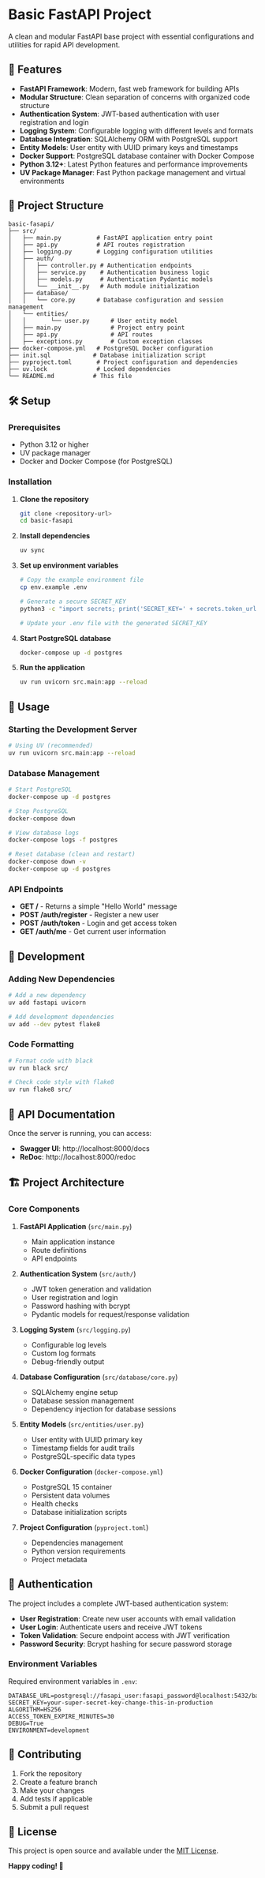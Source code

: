 # Basic FastAPI Project

A clean and modular FastAPI base project with essential configurations and utilities for rapid API development.

## 🚀 Features

- **FastAPI Framework**: Modern, fast web framework for building APIs
- **Modular Structure**: Clean separation of concerns with organized code structure
- **Authentication System**: JWT-based authentication with user registration and login
- **Logging System**: Configurable logging with different levels and formats
- **Database Integration**: SQLAlchemy ORM with PostgreSQL support
- **Entity Models**: User entity with UUID primary keys and timestamps
- **Docker Support**: PostgreSQL database container with Docker Compose
- **Python 3.12+**: Latest Python features and performance improvements
- **UV Package Manager**: Fast Python package management and virtual environments

## 📁 Project Structure

```
basic-fasapi/
├── src/
│   ├── main.py          # FastAPI application entry point
│   ├── api.py           # API routes registration
│   ├── logging.py       # Logging configuration utilities
│   ├── auth/
│   │   ├── controller.py # Authentication endpoints
│   │   ├── service.py    # Authentication business logic
│   │   ├── models.py     # Authentication Pydantic models
│   │   └── __init__.py   # Auth module initialization
│   ├── database/
│   │   └── core.py      # Database configuration and session management
│   └── entities/
│   │       └── user.py      # User entity model
│   ├── main.py              # Project entry point
│   ├── api.py               # API routes
│   ├── exceptions.py        # Custom exception classes
├── docker-compose.yml   # PostgreSQL Docker configuration
├── init.sql            # Database initialization script
├── pyproject.toml       # Project configuration and dependencies
├── uv.lock              # Locked dependencies
└── README.md           # This file
```

## 🛠️ Setup

### Prerequisites

- Python 3.12 or higher
- UV package manager
- Docker and Docker Compose (for PostgreSQL)

### Installation

1. **Clone the repository**
   ```bash
   git clone <repository-url>
   cd basic-fasapi
   ```

2. **Install dependencies**
   ```bash
   uv sync
   ```

3. **Set up environment variables**
   ```bash
   # Copy the example environment file
   cp env.example .env
   
   # Generate a secure SECRET_KEY
   python3 -c "import secrets; print('SECRET_KEY=' + secrets.token_urlsafe(32))"
   
   # Update your .env file with the generated SECRET_KEY
   ```

4. **Start PostgreSQL database**
   ```bash
   docker-compose up -d postgres
   ```

5. **Run the application**
   ```bash
   uv run uvicorn src.main:app --reload
   ```

## 🚀 Usage

### Starting the Development Server

```bash
# Using UV (recommended)
uv run uvicorn src.main:app --reload
```

### Database Management

```bash
# Start PostgreSQL
docker-compose up -d postgres

# Stop PostgreSQL
docker-compose down

# View database logs
docker-compose logs -f postgres

# Reset database (clean and restart)
docker-compose down -v
docker-compose up -d postgres
```

### API Endpoints

- **GET /** - Returns a simple "Hello World" message
- **POST /auth/register** - Register a new user
- **POST /auth/token** - Login and get access token
- **GET /auth/me** - Get current user information

## 🔧 Development

### Adding New Dependencies

```bash
# Add a new dependency
uv add fastapi uvicorn

# Add development dependencies
uv add --dev pytest flake8
```

### Code Formatting

```bash
# Format code with black
uv run black src/

# Check code style with flake8
uv run flake8 src/
```

## 📝 API Documentation

Once the server is running, you can access:

- **Swagger UI**: http://localhost:8000/docs
- **ReDoc**: http://localhost:8000/redoc

## 🏗️ Project Architecture

### Core Components

1. **FastAPI Application** (`src/main.py`)
   - Main application instance
   - Route definitions
   - API endpoints

2. **Authentication System** (`src/auth/`)
   - JWT token generation and validation
   - User registration and login
   - Password hashing with bcrypt
   - Pydantic models for request/response validation

3. **Logging System** (`src/logging.py`)
   - Configurable log levels
   - Custom log formats
   - Debug-friendly output

4. **Database Configuration** (`src/database/core.py`)
   - SQLAlchemy engine setup
   - Database session management
   - Dependency injection for database sessions

5. **Entity Models** (`src/entities/user.py`)
   - User entity with UUID primary key
   - Timestamp fields for audit trails
   - PostgreSQL-specific data types

6. **Docker Configuration** (`docker-compose.yml`)
   - PostgreSQL 15 container
   - Persistent data volumes
   - Health checks
   - Database initialization scripts

7. **Project Configuration** (`pyproject.toml`)
   - Dependencies management
   - Python version requirements
   - Project metadata

## 🔐 Authentication

The project includes a complete JWT-based authentication system:

- **User Registration**: Create new user accounts with email validation
- **User Login**: Authenticate users and receive JWT tokens
- **Token Validation**: Secure endpoint access with JWT verification
- **Password Security**: Bcrypt hashing for secure password storage

### Environment Variables

Required environment variables in `.env`:

```env
DATABASE_URL=postgresql://fasapi_user:fasapi_password@localhost:5432/basic_fasapi_db
SECRET_KEY=your-super-secret-key-change-this-in-production
ALGORITHM=HS256
ACCESS_TOKEN_EXPIRE_MINUTES=30
DEBUG=True
ENVIRONMENT=development
```

## 🤝 Contributing

1. Fork the repository
2. Create a feature branch
3. Make your changes
4. Add tests if applicable
5. Submit a pull request

## 📄 License

This project is open source and available under the [MIT License](LICENSE).


**Happy coding! 🚀**
